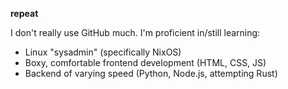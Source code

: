 **repeat**

I don't really use GitHub much. I'm proficient in/still learning:
* Linux "sysadmin" (specifically NixOS)
* Boxy, comfortable frontend development (HTML, CSS, JS)
* Backend of varying speed (Python, Node.js, attempting Rust)
